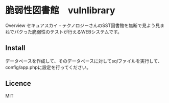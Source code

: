 


脆弱性図書館　vulnlibrary
====

Overview
セキュアスカイ・テクノロジーさんのSST図書館を無断で見よう見まねでパクった脆弱性のテストが行えるWEBシステムです。

## Install
データベースを作成して、そのデータベースに対してsqlファイルを実行して、config/app.phpに設定を行ってください。

## Licence
MIT
